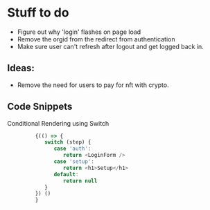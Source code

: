 # Stuff to do
- Figure out why 'login' flashes on page load
- Remove the orgid from the redirect from authentication
- Make sure user can't refresh after logout and get logged back in.

## Ideas: 
- Remove the need for users to pay for nft with crypto.


## Code Snippets

Conditional Rendering using Switch
``` Javascript
         {(() => {
            switch (step) {
               case 'auth': 
                  return <LoginForm />
               case 'setup': 
                  return <h1>Setup</h1>
               default: 
                  return null
            }
         }) ()
         }
```